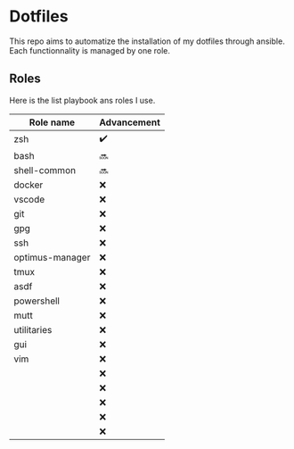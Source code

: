 # Dotfiles

This repo aims to automatize the installation of my dotfiles through ansible.
Each functionnality is managed by one role.

## Roles

Here is the list playbook ans roles I use.

| Role name       | Advancement |
| --------------- | ----------- |
| zsh             | ✔️          |
| bash            | 🔜          |
| shell-common    | 🔜          |
| docker          | ❌          |
| vscode          | ❌          |
| git             | ❌          |
| gpg             | ❌          |
| ssh             | ❌          |
| optimus-manager | ❌          |
| tmux            | ❌          |
| asdf            | ❌          |
| powershell      | ❌          |
| mutt            | ❌          |
| utilitaries     | ❌          |
| gui             | ❌          |
| vim             | ❌          |
|                 | ❌          |
|                 | ❌          |
|                 | ❌          |
|                 | ❌          |
|                 | ❌          |
